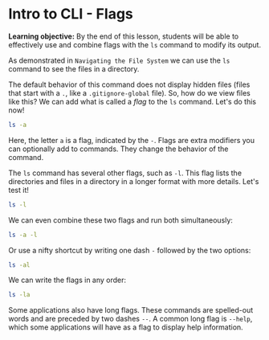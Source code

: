 # Intro to CLI - Flags

**Learning objective:** By the end of this lesson, students will be able to effectively use and combine flags with the `ls` command to modify its output.

As demonstrated in `Navigating the File System` we can use the `ls` command to see the files in a directory.

The default behavior of this command does not display hidden files (files that start with a `.`, like a `.gitignore-global` file). So, how do we view files like this? We can add what is called a *flag* to the `ls` command. Let's do this now!

```bash
ls -a
```

Here, the letter `a` is a flag, indicated by the `-`. Flags are extra modifiers you can optionally add to commands. They change the behavior of the command.

The `ls` command has several other flags, such as `-l`. This flag lists the directories and files in a directory in a longer format with more details. Let's test it!

```bash
ls -l
```

We can even combine these two flags and run both simultaneously:

```bash
ls -a -l
```

Or use a nifty shortcut by writing one dash `-` followed by the two options:

```bash
ls -al
```

We can write the flags in any order:

```bash
ls -la
```

Some applications also have long flags. These commands are spelled-out words and are preceded by two dashes `--`. A common long flag is `--help`, which some applications will have as a flag to display help information.